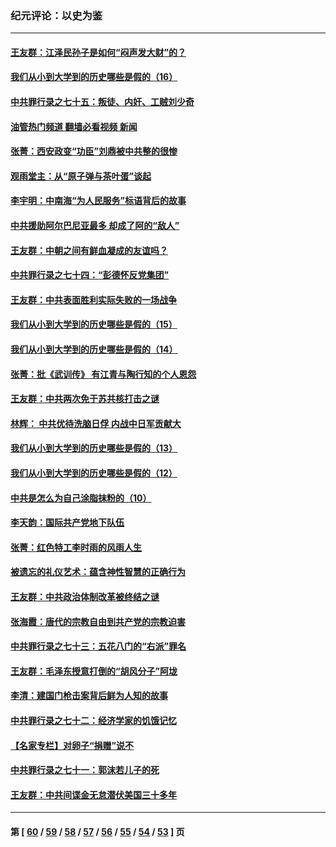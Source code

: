 ### 纪元评论：以史为鉴
---
#### [王友群：江泽民孙子是如何“闷声发大财”的？](../../pages/nsc1028/n13693213.md?04050330) 
#### [我们从小到大学到的历史哪些是假的（16）](../../pages/nsc1028/n13692503.md?04050330) 
#### [中共罪行录之七十五：叛徒、内奸、工贼刘少奇](../../pages/nsc1028/n13688599.md?04050330) 
#### [油管热门频道 翻墙必看视频 新闻](ok?04050330)
#### [张菁：西安政变“功臣”刘鼎被中共整的很惨](../../pages/nsc1028/n13679371.md?04050330) 
#### [观雨堂主：从“原子弹与茶叶蛋”谈起](../../pages/nsc1028/n13677405.md?04050330) 
#### [李宇明：中南海“为人民服务”标语背后的故事](../../pages/nsc1028/n13677266.md?04050330) 
#### [中共援助阿尔巴尼亚最多 却成了阿的“敌人”](../../pages/nsc1028/n13675049.md?04050330) 
#### [王友群：中朝之间有鲜血凝成的友谊吗？](../../pages/nsc1028/n13660401.md?04050330) 
#### [中共罪行录之七十四：“彭德怀反党集团”](../../pages/nsc1028/n13655741.md?04050330) 
#### [王友群：中共表面胜利实际失败的一场战争](../../pages/nsc1028/n13643934.md?04050330) 
#### [我们从小到大学到的历史哪些是假的（15）](../../pages/nsc1028/n13632791.md?04050330) 
#### [我们从小到大学到的历史哪些是假的（14）](../../pages/nsc1028/n13630207.md?04050330) 
#### [张菁：批《武训传》 有江青与陶行知的个人恩怨](../../pages/nsc1028/n13629055.md?04050330) 
#### [王友群：中共两次免于苏共核打击之谜](../../pages/nsc1028/n13624529.md?04050330) 
#### [林辉： 中共优待洗脑日俘 内战中日军贡献大](../../pages/nsc1028/n13624644.md?04050330) 
#### [我们从小到大学到的历史哪些是假的（13）](../../pages/nsc1028/n13623863.md?04050330) 
#### [我们从小到大学到的历史哪些是假的（12）](../../pages/nsc1028/n13619491.md?04050330) 
#### [中共是怎么为自己涂脂抹粉的（10）](../../pages/nsc1028/n13615970.md?04050330) 
#### [李天韵：国际共产党地下队伍](../../pages/nsc1028/n13611808.md?04050330) 
#### [张菁：红色特工李时雨的风雨人生](../../pages/nsc1028/n13609187.md?04050330) 
#### [被遗忘的礼仪艺术：蕴含神性智慧的正确行为](../../pages/nsc1028/n13607119.md?04050330) 
#### [王友群：中共政治体制改革被终结之谜](../../pages/nsc1028/n13606004.md?04050330) 
#### [张海霞：唐代的宗教自由到共产党的宗教迫害](../../pages/nsc1028/n13604693.md?04050330) 
#### [中共罪行录之七十三：五花八门的“右派”罪名](../../pages/nsc1028/n13598550.md?04050330) 
#### [王友群：毛泽东授意打倒的“胡风分子”阿垅](../../pages/nsc1028/n13592541.md?04050330) 
#### [李清：建国门枪击案背后鲜为人知的故事](../../pages/nsc1028/n13589079.md?04050330) 
#### [中共罪行录之七十二：经济学家的饥饿记忆](../../pages/nsc1028/n13586930.md?04050330) 
#### [【名家专栏】对卵子“捐赠”说不](../../pages/nsc1028/n13581506.md?04050330) 
#### [中共罪行录之七十一：郭沫若儿子的死](../../pages/nsc1028/n13583779.md?04050330) 
#### [王友群：中共间谍金无怠潜伏美国三十多年](../../pages/nsc1028/n13574800.md?04050330) 

---
#### 第 [ [60](./60.md?04050330) / [59](./59.md?04050330) / [58](./58.md?04050330) / [57](./57.md?04050330) / [56](./56.md?04050330) / [55](./55.md?04050330) / [54](./54.md?04050330) / [53](./53.md?04050330) ] 页
